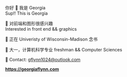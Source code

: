 你好 👋 我是 Georgia  
Sup!! This is Georgia  

👀 对前端和图形很感兴趣  
Interested in front end && graphics 

🏫 正在 Univeristy of Wisconsin-Madison 念书  

📕 大一，计算机科学专业 freshman && Computer Sciences

📧 Contact: gflynn1024@outlook.com  

**https://georgiaflynn.com**

<!---
gflynn1024/gflynn1024 is a ✨ special ✨ repository because its `README.md` (this file) appears on your GitHub profile.
You can click the Preview link to take a look at your changes.
--->
